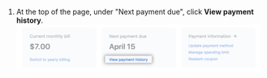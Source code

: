 1. At the top of the page, under "Next payment due", click **View payment history**. ![View payment history link](/assets/images/help/billing/view-payment-history-link.png)
